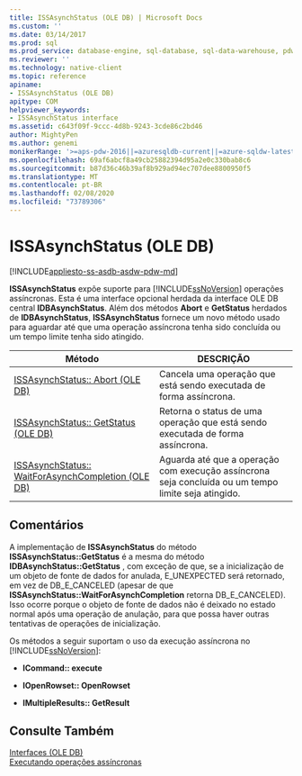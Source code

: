 ```yaml
---
title: ISSAsynchStatus (OLE DB) | Microsoft Docs
ms.custom: ''
ms.date: 03/14/2017
ms.prod: sql
ms.prod_service: database-engine, sql-database, sql-data-warehouse, pdw
ms.reviewer: ''
ms.technology: native-client
ms.topic: reference
apiname:
- ISSAsynchStatus (OLE DB)
apitype: COM
helpviewer_keywords:
- ISSAsynchStatus interface
ms.assetid: c643f09f-9ccc-4d8b-9243-3cde86c2bd46
author: MightyPen
ms.author: genemi
monikerRange: '>=aps-pdw-2016||=azuresqldb-current||=azure-sqldw-latest||>=sql-server-2016||=sqlallproducts-allversions||>=sql-server-linux-2017||=azuresqldb-mi-current'
ms.openlocfilehash: 69af6abcf8a49cb25882394d95a2e0c330bab8c6
ms.sourcegitcommit: b87d36c46b39af8b929ad94ec707dee8800950f5
ms.translationtype: MT
ms.contentlocale: pt-BR
ms.lasthandoff: 02/08/2020
ms.locfileid: "73789306"
---
```

# <a name="issasynchstatus-ole-db"></a>ISSAsynchStatus (OLE DB)
[!INCLUDE[appliesto-ss-asdb-asdw-pdw-md](../../includes/appliesto-ss-asdb-asdw-pdw-md.md)]

  **ISSAsynchStatus** expõe suporte para [!INCLUDE[ssNoVersion](../../includes/ssnoversion-md.md)] operações assíncronas. Esta é uma interface opcional herdada da interface OLE DB central **IDBAsynchStatus**. Além dos métodos **Abort** e **GetStatus** herdados de **IDBAsynchStatus**, **ISSAsynchStatus** fornece um novo método usado para aguardar até que uma operação assíncrona tenha sido concluída ou um tempo limite tenha sido atingido.  
  
|Método|DESCRIÇÃO|  
|------------|-----------------|  
|[ISSAsynchStatus:: Abort &#40;OLE DB&#41;](../../relational-databases/native-client-ole-db-interfaces/issasynchstatus-abort-ole-db.md)|Cancela uma operação que está sendo executada de forma assíncrona.|  
|[ISSAsynchStatus:: GetStatus &#40;OLE DB&#41;](../../relational-databases/native-client-ole-db-interfaces/issasynchstatus-getstatus-ole-db.md)|Retorna o status de uma operação que está sendo executada de forma assíncrona.|  
|[ISSAsynchStatus:: WaitForAsynchCompletion &#40;OLE DB&#41;](../../relational-databases/native-client-ole-db-interfaces/issasynchstatus-waitforasynchcompletion-ole-db.md)|Aguarda até que a operação com execução assíncrona seja concluída ou um tempo limite seja atingido.|  
  
## <a name="remarks"></a>Comentários  
 A implementação de **ISSAsynchStatus** do método **ISSAsynchStatus::GetStatus** é a mesma do método **IDBAsynchStatus::GetStatus** , com exceção de que, se a inicialização de um objeto de fonte de dados for anulada, E_UNEXPECTED será retornado, em vez de DB_E_CANCELED (apesar de que **ISSAsynchStatus::WaitForAsynchCompletion** retorna DB_E_CANCELED). Isso ocorre porque o objeto de fonte de dados não é deixado no estado normal após uma operação de anulação, para que possa haver outras tentativas de operações de inicialização.  
  
 Os métodos a seguir suportam o uso da execução assíncrona no [!INCLUDE[ssNoVersion](../../includes/ssnoversion-md.md)]:  
  
-   **ICommand:: execute**  
  
-   **IOpenRowset:: OpenRowset**  
  
-   **IMultipleResults:: GetResult**  
  
## <a name="see-also"></a>Consulte Também  
 [Interfaces &#40;OLE DB&#41;](https://msdn.microsoft.com/library/34c33364-8538-45db-ae41-5654481cda93)   
 [Executando operações assíncronas](../../relational-databases/native-client/features/performing-asynchronous-operations.md)  
  
  
